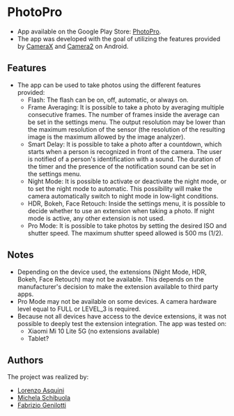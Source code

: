 # PhotoPro

- App available on the Google Play Store: [PhotoPro](https://play.google.com/store/apps/details?id=com.project_photopro).
- The app was developed with the goal of utilizing the features provided by [CameraX](https://developer.android.com/training/camerax) and [Camera2](https://developer.android.com/training/camera2) on Android.

## Features

- The app can be used to take photos using the different features provided:
  - Flash: The flash can be on, off, automatic, or always on.
  - Frame Averaging: It is possible to take a photo by averaging multiple consecutive frames. The number of frames inside the average can be set in the settings menu. The output resolution may be lower than the maximum resolution of the sensor (the resolution of the resulting image is the maximum allowed by the image analyzer).
  - Smart Delay: It is possible to take a photo after a countdown, which starts when a person is recognized in front of the camera. The user is notified of a person's identification with a sound. The duration of the timer and the presence of the notification sound can be set in the settings menu.
  - Night Mode: It is possible to activate or deactivate the night mode, or to set the night mode to automatic. This possibility will make the camera automatically switch to night mode in low-light conditions.
  - HDR, Bokeh, Face Retouch: Inside the settings menu, it is possible to decide whether to use an extension when taking a photo. If night mode is active, any other extension is not used.
  - Pro Mode: It is possible to take photos by setting the desired ISO and shutter speed. The maximum shutter speed allowed is 500 ms (1/2).

## Notes

  - Depending on the device used, the extensions (Night Mode, HDR, Bokeh, Face Retouch) may not be available. This depends on the manufacturer's decision to make the extension available to third party apps.
  - Pro Mode may not be available on some devices. A camera hardware level equal to FULL or LEVEL_3 is required.
  - Because not all devices have access to the device extensions, it was not possible to deeply test the extension integration. The app was tested on:
    - Xiaomi Mi 10 Lite 5G (no extensions available)
    - Tablet?

## Authors

The project was realized by: 
  - [Lorenzo Asquini](https://github.com/LorenzoAsquini)
  - [Michela Schibuola](https://github.com/Fabrifio)
  - [Fabrizio Genilotti](https://github.com/michela-schibuola)
